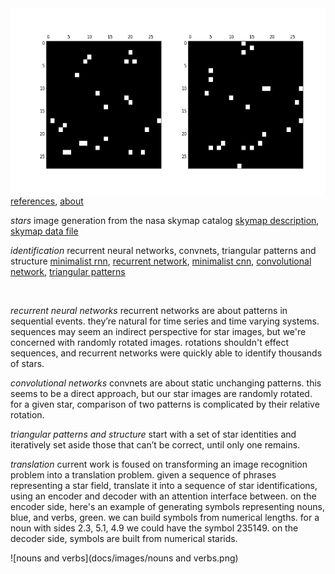 <img src="docs/images/linkedin cover 744 by 400.png" align="right" height="300" width="558"/>

[references](http://starid.org/references), [about](http://starid.org/about)

*stars* image generation from the nasa skymap catalog [skymap description](https://drive.google.com/file/d/0B50jA_ROMYdHRjF6VUhKTkxvU0U/view?usp=sharing), [skymap data file](https://drive.google.com/file/d/0B50jA_ROMYdHMTNoenMzYkpNdXc/view?usp=sharing)

*identification* recurrent neural networks, convnets, triangular patterns and structure [minimalist rnn](https://github.com/noahhsmith/starid/blob/master/identification/recurrent_minimalist.py), [recurrent network](https://github.com/noahhsmith/starid/blob/master/identification/recurrent.py), [minimalist cnn](https://github.com/noahhsmith/starid/blob/master/identification/convolutional_minimalist.py), [convolutional network](https://github.com/noahhsmith/starid/blob/master/identification/convolutional.py), [triangular patterns](https://github.com/noahhsmith/starid/blob/master/identification/triangles.cpp)

<br>

*recurrent neural networks* recurrent networks are about patterns in sequential events. they’re natural for time series and time varying systems. sequences may seem an indirect perspective for star images, but we're concerned with randomly rotated images. rotations shouldn't effect sequences, and recurrent networks were quickly able to identify thousands of stars.

*convolutional networks* convnets are about static unchanging patterns. this seems to be a direct approach, but our star images are randomly rotated. for a given star, comparison of two patterns is complicated by their relative rotation.

*triangular patterns and structure* start with a set of star identities and iteratively set aside those that can’t be correct, until only one remains.

*translation* current work is foused on transforming an image recognition problem into a translation problem. given a sequence of phrases representing a star field, translate it into a sequence of star identifications, using an encoder and decoder with an attention interface between. on the encoder side, here's an example of generating symbols representing nouns, blue, and verbs, green. we can build symbols from numerical lengths. for a noun with sides 2.3, 5.1, 4.9 we could have the symbol 235149. on the decoder side, symbols are built from numerical starids.

![nouns and verbs](docs/images/nouns and verbs.png)